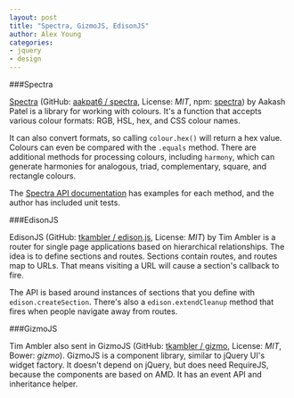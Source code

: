 ```yaml
---
layout: post
title: "Spectra, GizmoJS, EdisonJS"
author: Alex Young
categories:
- jquery
- design
---
```


###Spectra

[Spectra](http://aakpat6.github.io/spectra/) (GitHub: [aakpat6 / spectra](https://github.com/aakpat6/spectra), License: _MIT_, npm: [spectra](https://npmjs.org/package/spectra)) by Aakash Patel is a library for working with colours.  It's a function that accepts various colour formats: RGB, HSL, hex, and CSS colour names.

It can also convert formats, so calling `colour.hex()` will return a hex value.  Colours can even be compared with the `.equals` method.  There are additional methods for processing colours, including `harmony`, which can generate harmonies for analogous, triad, complementary, square, and rectangle colours.

The [Spectra API documentation](http://aakpat6.github.io/spectra/) has examples for each method, and the author has included unit tests.

###EdisonJS

EdisonJS (GitHub: [tkambler / edison.js](https://github.com/tkambler/edison.js), License: _MIT_) by Tim Ambler is a router for single page applications based on hierarchical relationships.  The idea is to define sections and routes.  Sections contain routes, and routes map to URLs.  That means visiting a URL will cause a section's callback to fire.

The API is based around instances of sections that you define with `edison.createSection`.  There's also a `edison.extendCleanup` method that fires when people navigate away from routes.

###GizmoJS

Tim Ambler also sent in GizmoJS (GitHub: [tkambler / gizmo](https://github.com/tkambler/gizmo), License: _MIT_, Bower: _gizmo_).  GizmoJS is a component library, similar to jQuery UI's widget factory.  It doesn't depend on jQuery, but does need RequireJS, because the components are based on AMD.  It has an event API and inheritance helper.
